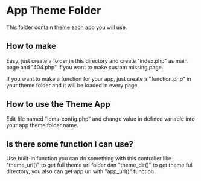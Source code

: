 # App Theme Folder

This folder contain theme each app you will use.

## How to make
Easy, just create a folder in this directory and create "index.php" as main page and "404.php" if you want to make custom missing page.

If you want to make a function for your app, just create a "function.php" in your theme folder and it will be loaded in every page.

## How to use the Theme App
Edit file named "icms-config.php" and change value in defined variable into your app theme folder name.

## Is there some function i can use?
Use built-in function you can do something with this controller like "theme_url()" to get full theme url folder dan "theme_dir()" to get theme full directory, you also can get app url with "app_url()" function. 
